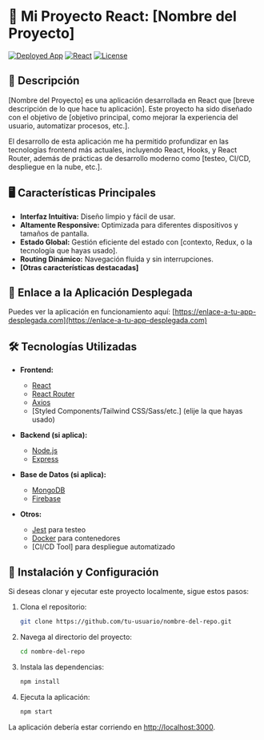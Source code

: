 # 🌟 Mi Proyecto React: [Nombre del Proyecto]

[![Deployed App](https://img.shields.io/badge/App-Online-brightgreen)]([https://enlace-a-tu-app-desplegada.com](https://danielurbanoluna.github.io/06_proyecto_pelis/build/))
[![React](https://img.shields.io/badge/React-v17.0.2-blue)](https://reactjs.org/)
[![License](https://img.shields.io/badge/License-MIT-yellow)](LICENSE)

## 🚀 Descripción

[Nombre del Proyecto] es una aplicación desarrollada en React que [breve descripción de lo que hace tu aplicación]. Este proyecto ha sido diseñado con el objetivo de [objetivo principal, como mejorar la experiencia del usuario, automatizar procesos, etc.].

El desarrollo de esta aplicación me ha permitido profundizar en las tecnologías frontend más actuales, incluyendo React, Hooks, y React Router, además de prácticas de desarrollo moderno como [testeo, CI/CD, despliegue en la nube, etc.].

## 🖥️ Características Principales

- **Interfaz Intuitiva:** Diseño limpio y fácil de usar.
- **Altamente Responsive:** Optimizada para diferentes dispositivos y tamaños de pantalla.
- **Estado Global:** Gestión eficiente del estado con [contexto, Redux, o la tecnología que hayas usado].
- **Routing Dinámico:** Navegación fluida y sin interrupciones.
- **[Otras características destacadas]**

## 🔗 Enlace a la Aplicación Desplegada

Puedes ver la aplicación en funcionamiento aquí: [https://enlace-a-tu-app-desplegada.com](https://enlace-a-tu-app-desplegada.com)

## 🛠️ Tecnologías Utilizadas

- **Frontend:**
  - [React](https://reactjs.org/)
  - [React Router](https://reactrouter.com/)
  - [Axios](https://axios-http.com/)
  - [Styled Components/Tailwind CSS/Sass/etc.] (elije la que hayas usado)
  
- **Backend (si aplica):**
  - [Node.js](https://nodejs.org/)
  - [Express](https://expressjs.com/)

- **Base de Datos (si aplica):**
  - [MongoDB](https://www.mongodb.com/)
  - [Firebase](https://firebase.google.com/)

- **Otros:**
  - [Jest](https://jestjs.io/) para testeo
  - [Docker](https://www.docker.com/) para contenedores
  - [CI/CD Tool] para despliegue automatizado

## 📄 Instalación y Configuración

Si deseas clonar y ejecutar este proyecto localmente, sigue estos pasos:

1. Clona el repositorio:
    ```bash
    git clone https://github.com/tu-usuario/nombre-del-repo.git
    ```

2. Navega al directorio del proyecto:
    ```bash
    cd nombre-del-repo
    ```

3. Instala las dependencias:
    ```bash
    npm install
    ```

4. Ejecuta la aplicación:
    ```bash
    npm start
    ```

La aplicación debería estar corriendo en [http://localhost:3000](http://localhost:3000).

